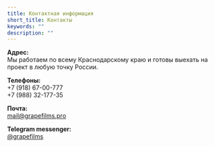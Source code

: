 ```yaml
---
title: Контактная информация
short_title: Контакты
keywords: ""
description: ""
---
```


**Адрес:**
<br/>Мы работаем по всему Краснодарскому краю и готовы выехать на проект в любую точку России.

**Телефоны:**
<br/>+7 (918) 67-00-777
<br/>+7 (988) 32-177-35

**Почта:**
<br/><a href="mailto:mail@grapefilms.pro?subj=videoproduction">mail@grapefilms.pro</a>

**Telegram messenger:**
<br/>[@grapefilms](http://telegram.me/grapefilms)